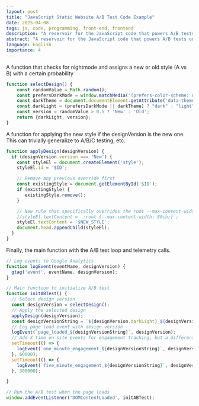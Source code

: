 ```yaml
---
layout: post
title: "JavaScript Static Website A/B Test Code Example"
date: 2025-04-08
tags: js, code, programming, front-end, frontend
description: "A reservoir for the JavaScript code that powers A/B tests on this site. Feel free to borrow it."
abstract: "A reservoir for the JavaScript code that powers A/B tests on this site. Feel free to borrow it."
language: English
importance: 4
---
```


A function that checks for nightmode and assigns a new or old style (A vs B) with a certain probability

```js
function selectDesign() {
	const randomValue = Math.random();
	const prefersDarkMode = window.matchMedia('(prefers-color-scheme: dark)').matches;
	const darkTheme = document.documentElement.getAttribute('data-theme') === 'dark';
	const darkLight = (prefersDarkMode || darkTheme) ? "dark" : "light";
	const version = randomValue > 0.5 ? 'New' : 'Old';
	return {darkLight, version};
}
```

A function for applying the new style if the designVersion is the new one. This can trivially generalize to A/B/C testing, etc.

```js
function applyDesign(designVersion) {
  if (designVersion.version === 'New') {
	const styleEl = document.createElement('style');
	styleEl.id = '$ID';

	// Remove any previous override first
	const existingStyle = document.getElementById('$ID');
	if (existingStyle) {
	   existingStyle.remove();
	}

	// New rule that specifically overrides the root --max-content-width 
	//styleEl.textContent = `:root {--max-content-width: 80ch;}`;
	styleEl.textContent = `$NEW_STYLE`;
	document.head.appendChild(styleEl);
  }
}
```

Finally, the main function with the A/B test loop and telemetry calls.

```js
// Log events to Google Analytics
function logEvent(eventName, designVersion) {
  gtag('event', eventName, designVersion);
}

// Main function to initialize A/B test
function initABTest() {
  // Select design version
  const designVersion = selectDesign();
  // Apply the selected design
  applyDesign(designVersion);
  const designVersionString = `${designVersion.darkLight}_${designVersion.version}`;
  // Log page load event with design version
  logEvent(`page_loaded_${designVersionString}`, designVersion);
  // Add X time on site events for engagement tracking, but a different event could've been chosen.
  setTimeout(() => {
    logEvent(`one_minute_engagement_${designVersionString}`, designVersion);
  }, 60000);
  setTimeout(() => {
    logEvent(`five_minute_engagement_${designVersionString}`, designVersion);
  }, 300000);

}

// Run the A/B test when the page loads
window.addEventListener('DOMContentLoaded', initABTest);
```